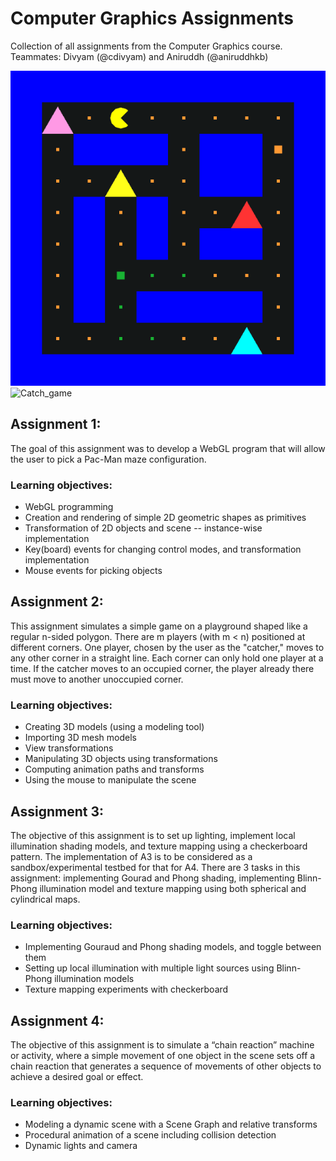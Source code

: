 # Computer Graphics Assignments
Collection of all assignments from the Computer Graphics course.
Teammates: Divyam (@cdivyam) and Aniruddh (@aniruddhkb)

![Pacman](./Assignment_1_Pacman/More/Screenshots/Dragged_and_dropped.png)
![Catch_game](https://github.com/user-attachments/assets/2e2d7cc1-652f-4b4b-ba13-331f0e5ab208)


## Assignment 1:
The goal of this assignment was to develop a WebGL program that will allow the user to pick a Pac-Man maze configuration.

### Learning objectives:
- WebGL programming 
- Creation and rendering of simple 2D geometric shapes as primitives
- Transformation of 2D objects and scene -- instance-wise implementation
- Key(board) events for changing control modes, and transformation implementation 
- Mouse events for picking objects

## Assignment 2:
This assignment simulates a simple game on a playground shaped like a regular n-sided polygon. There are m players (with m < n) positioned at different corners. One player, chosen by the user as the "catcher," moves to any other corner in a straight line. Each corner can only hold one player at a time. If the catcher moves to an occupied corner, the player already there must move to another unoccupied corner.

### Learning objectives:
- Creating 3D models (using a modeling tool)
- Importing 3D mesh models
- View transformations
- Manipulating 3D objects using transformations
- Computing animation paths and transforms
- Using the mouse to manipulate the scene

## Assignment 3:
The objective of this assignment is to set up lighting, implement local illumination shading models, and texture mapping using a checkerboard pattern. The implementation of A3 is to be considered as a sandbox/experimental testbed for that for A4. There are 3 tasks in this assignment: implementing Gourad and Phong shading, implementing Blinn-Phong illumination model and texture mapping using both spherical and cylindrical maps.

### Learning objectives:
- Implementing Gouraud and Phong shading models, and toggle between them
- Setting up local illumination with multiple light sources using Blinn-Phong illumination models
- Texture mapping experiments with checkerboard

## Assignment 4:
The objective of this assignment is to simulate a “chain reaction” machine or activity, where a simple movement of one object in the scene sets off a chain reaction that generates a sequence of movements of other objects to achieve a desired goal or effect.

### Learning objectives:
- Modeling a dynamic scene with a Scene Graph and relative transforms
- Procedural animation of a scene including collision detection
- Dynamic lights and camera
